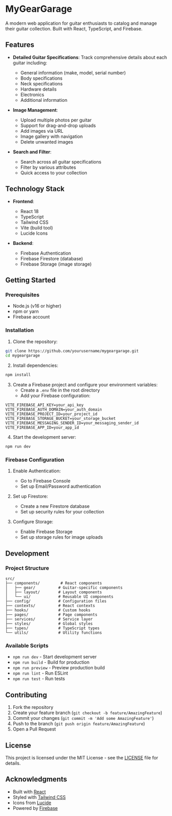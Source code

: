 # MyGearGarage

A modern web application for guitar enthusiasts to catalog and manage their guitar collection. Built with React, TypeScript, and Firebase.

## Features

- **Detailed Guitar Specifications**: Track comprehensive details about each guitar including:
  - General information (make, model, serial number)
  - Body specifications
  - Neck specifications
  - Hardware details
  - Electronics
  - Additional information

- **Image Management**:
  - Upload multiple photos per guitar
  - Support for drag-and-drop uploads
  - Add images via URL
  - Image gallery with navigation
  - Delete unwanted images

- **Search and Filter**:
  - Search across all guitar specifications
  - Filter by various attributes
  - Quick access to your collection

## Technology Stack

- **Frontend**:
  - React 18
  - TypeScript
  - Tailwind CSS
  - Vite (build tool)
  - Lucide Icons

- **Backend**:
  - Firebase Authentication
  - Firebase Firestore (database)
  - Firebase Storage (image storage)

## Getting Started

### Prerequisites

- Node.js (v16 or higher)
- npm or yarn
- Firebase account

### Installation

1. Clone the repository:
```bash
git clone https://github.com/yourusername/mygeargarage.git
cd mygeargarage
```

2. Install dependencies:
```bash
npm install
```

3. Create a Firebase project and configure your environment variables:
   - Create a `.env` file in the root directory
   - Add your Firebase configuration:
```env
VITE_FIREBASE_API_KEY=your_api_key
VITE_FIREBASE_AUTH_DOMAIN=your_auth_domain
VITE_FIREBASE_PROJECT_ID=your_project_id
VITE_FIREBASE_STORAGE_BUCKET=your_storage_bucket
VITE_FIREBASE_MESSAGING_SENDER_ID=your_messaging_sender_id
VITE_FIREBASE_APP_ID=your_app_id
```

4. Start the development server:
```bash
npm run dev
```

### Firebase Configuration

1. Enable Authentication:
   - Go to Firebase Console
   - Set up Email/Password authentication

2. Set up Firestore:
   - Create a new Firestore database
   - Set up security rules for your collection

3. Configure Storage:
   - Enable Firebase Storage
   - Set up storage rules for image uploads

## Development

### Project Structure

```
src/
├── components/         # React components
│   ├── gear/          # Guitar-specific components
│   ├── layout/        # Layout components
│   └── ui/            # Reusable UI components
├── config/            # Configuration files
├── contexts/          # React contexts
├── hooks/             # Custom hooks
├── pages/             # Page components
├── services/          # Service layer
├── styles/            # Global styles
├── types/             # TypeScript types
└── utils/             # Utility functions
```

### Available Scripts

- `npm run dev` - Start development server
- `npm run build` - Build for production
- `npm run preview` - Preview production build
- `npm run lint` - Run ESLint
- `npm run test` - Run tests

## Contributing

1. Fork the repository
2. Create your feature branch (`git checkout -b feature/AmazingFeature`)
3. Commit your changes (`git commit -m 'Add some AmazingFeature'`)
4. Push to the branch (`git push origin feature/AmazingFeature`)
5. Open a Pull Request

## License

This project is licensed under the MIT License - see the [LICENSE](LICENSE) file for details.

## Acknowledgments

- Built with [React](https://reactjs.org/)
- Styled with [Tailwind CSS](https://tailwindcss.com/)
- Icons from [Lucide](https://lucide.dev/)
- Powered by [Firebase](https://firebase.google.com/)
